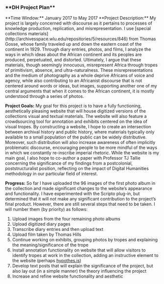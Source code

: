 <h3 style="text align: center;" markdown="1">**DH Project Plan**</h3>
**Time Window:** January 2017 to May 2017
**Project Description:**
My project is largely concerned with discourse as it pertains to processes of knowledge production, replication, and misrepresentation. I use [special collections materials](http://archivesspace.wlu.edu/repositories/5/resources/846) from Thomas Gosse, whose family traveled up and down the eastern coast of the continent in 1929. Through diary entries, photos, and films, I analyze the ways in which ideas about the African continent and its peoples are produced, perpetuated, and distorted. Ultimately, I argue that these materials, though seemingly innocuous, misrepresent Africa through tropes of primitivism, absence, and ultra-naturalness. These misrepresentations and the medium of photography as a whole deprive Africans of voice and agency, while also contributing to an Africanist discourse that is not centered around words or ideas, but images, supporting another one of my central arguments that when it comes to the African continent, it is mostly understood through a series of photos.

**Project Goals:**
My goal for this project is to have a fully functioning, aesthetically pleasing website that will house digitized versions of the collections visual and textual materials. The website will also feature a crowdsourcing tool for annotation and exhibits centered on the idea of visual tropes. By constructing a website, I hope to create an intersection between archival history and public history, where materials typically only available to a small population of the public can be widely distributive. Moreover, such distribution will also increase awareness of often implicitly problematic discourse, encouraging people to be more mindful of the ways in which we constantly re-inscribe imperial rhetoric. While the website is my main goal, I also hope to co-author a paper with Professor TJ Tallie concerning the significance of my findings from a postcolonial, poststructuralist position, reflecting on the impact of Digital Humanities methodology in our particular field of interest.

**Progress:**
So far I have uploaded the 96 images of the first photo album in the collection and made significant changes to the website’s appearance and functionality. I have experimented with the Scripto plug-in, but determined that it will not make any significant contribution to the project’s final product. However, there are still several steps that need to be taken. I will number them (by priority) as follows:
1.	Upload images from the four remaining photo albums
2.	Upload digitized diary pages
3.	Transcribe diary entries and then upload text
4.	Upload film taken by Thomas Hills
5.	Continue working on exhibits, grouping photos by tropes and explaining the meaning/significance of the trope
6.	Install annotation functionality on website that will allow visitors to identify tropes at work in the collection, adding an instructive element to the website (perhaps [hypothes.is](https://hypothes.is))
7.	Develop text posts that will explain the significance of the project, but also lay out (in a simple manner) the theory influencing the project
8.	Increase and refine website functionality and aesthetic
